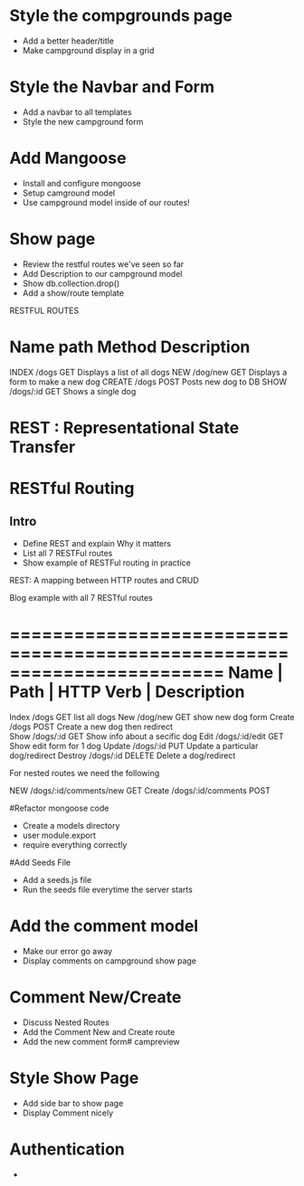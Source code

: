 # Style  the compgrounds page
* Add a better header/title
* Make campground display in a grid

# Style the Navbar and Form
* Add a navbar to all templates
* Style the new campground form

# Add Mangoose
* Install and configure mongoose
* Setup camground model
* Use campground model inside of our routes!

# Show page
* Review the restful routes we've seen so far
* Add Description to our campground model
* Show db.collection.drop()
* Add a show/route template


RESTFUL ROUTES

Name        path            Method      Description
===================================================
INDEX       /dogs           GET         Displays a list of all dogs
NEW         /dog/new        GET         Displays a form to make a new dog
CREATE      /dogs           POST        Posts new dog  to DB
SHOW        /dogs/:id        GET         Shows a single dog

# REST : Representational State Transfer
# RESTful Routing

## Intro
* Define REST and explain Why it matters
* List all 7 RESTFul routes
* Show example of RESTFul routing in practice

REST: A mapping between HTTP routes and CRUD 

Blog example with all 7 RESTful routes

========================================================================
Name     |      Path      |     HTTP Verb     |      Description
========================================================================
Index           /dogs           GET                 list all dogs
New             /dog/new        GET                 show new dog form
Create          /dogs           POST                Create a new dog then redirect  
Show            /dogs/:id       GET                 Show info about a secific dog
Edit            /dogs/:id/edit  GET                 Show edit form for 1 dog
Update          /dogs/:id       PUT                 Update a particular dog/redirect
Destroy          /dogs/:id      DELETE              Delete a dog/redirect   

For nested routes we need the following

NEW             /dogs/:id/comments/new    GET
Create          /dogs/:id/comments        POST

#Refactor mongoose code 
* Create a models directory
* user module.export
* require everything correctly

#Add Seeds File
* Add a seeds.js file
* Run the seeds file everytime the server starts

# Add the comment model
* Make our error go away
* Display comments on campground show page

# Comment New/Create
* Discuss Nested Routes
* Add the Comment New and Create route
* Add the new comment form# campreview

# Style Show Page
* Add side bar to show page
* Display Comment nicely

# Authentication
* 
